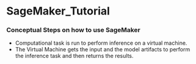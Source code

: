 # SageMaker_Tutorial

### Conceptual Steps on how to use SageMaker
* Computational task is run to perform inference on a virtual machine. 
* The Virtual Machine gets the input and the model artifacts to perform the inference task and then returns the results. 
